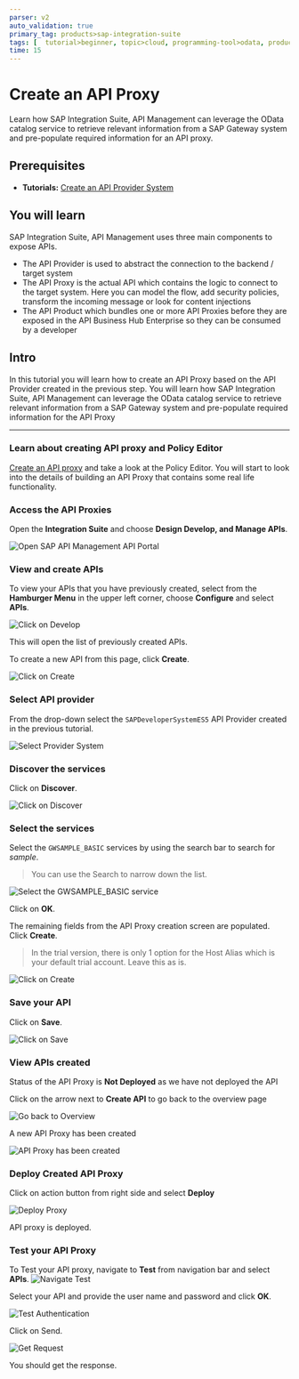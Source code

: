 ```yaml
---
parser: v2
auto_validation: true
primary_tag: products>sap-integration-suite
tags: [  tutorial>beginner, topic>cloud, programming-tool>odata, products>sap-integration-suite, products>sap-gateway ]
time: 15
---
```

# Create an API Proxy
<!-- description --> Learn how SAP Integration Suite, API Management can leverage the OData catalog service to retrieve relevant information from a SAP Gateway system and pre-populate required information for an API proxy.

## Prerequisites  
- **Tutorials:**  [Create an API Provider System](hcp-apim-create-provider)

## You will learn  
SAP Integration Suite, API Management uses three main components to expose APIs.
- The API Provider is used to abstract the connection to the backend / target system
- The API Proxy is the actual API which contains the logic to connect to the target system. Here you can model the flow, add security policies, transform the incoming message or look for content injections
- The API Product which bundles one or more API Proxies before they are exposed in the API Business Hub Enterprise so they can be consumed by a developer

## Intro
In this tutorial you will learn how to create an API Proxy based on the API Provider created in the previous step. You will learn how SAP Integration Suite, API Management can leverage the OData catalog service to retrieve relevant information from a SAP Gateway system and pre-populate required information for the API Proxy

---

### Learn about creating API proxy and Policy Editor


[Create an API proxy](https://blogs.sap.com/2016/06/22/part-6-overview-of-api-proxy-policies/) and take a look at the Policy Editor. You will start to look into the details of building an API Proxy that contains some real life functionality.



### Access the API Proxies


Open the **Integration Suite** and choose **Design Develop, and Manage APIs**.

![Open SAP API Management API Portal](01-access_api_portal_cf.png)



### View and create APIs

To view your APIs that you have previously created, select from the **Hamburger Menu** in the upper left corner, choose **Configure** and select **APIs**.

![Click on Develop](03-manage-cf.png)

This will open the list of previously created APIs.

To create a new API from this page, click **Create**.

![Click on Create](04-CreateAPI-cf.png)


### Select API provider


From the drop-down select the `SAPDeveloperSystemES5` API Provider created in the previous tutorial.

![Select Provider System](05-API_Provider-cf.png)


### Discover the services


Click on **Discover**.

![Click on Discover](06-Discover-cf.png)


### Select the services


Select the `GWSAMPLE_BASIC` services by using the search bar to search for _sample_.

> You can use the Search to narrow down the list.

![Select the GWSAMPLE_BASIC service](07-Sample-OK-cf.png)

Click on **OK**.

The remaining fields from the API Proxy creation screen are populated. Click **Create**.

> In the trial version, there is only 1 option for the Host Alias which is your default trial account. Leave this as is.

![Click on Create](08-Create-cf.png)


### Save your API


Click on **Save**.

![Click on Save](09-Save-cf.png)


### View APIs created


Status of the API Proxy is **Not Deployed** as we have not deployed the API

Click on the arrow next to **Create API** to go back to the overview page

![Go back to Overview](10-GoBackToOverview-cf.png)

A new API Proxy has been created

![API Proxy has been created](11-Overview-cf.png)


### Deploy Created API Proxy


Click on action button from right side and select **Deploy**

![Deploy Proxy](12-Deployproxy-cf.png)

API proxy is deployed.


### Test your API Proxy


To Test your API proxy, navigate to **Test** from navigation bar and select **APIs**.
![Navigate Test](13-Navtest-cf.png)

Select your API and provide the user name and password and click **OK**.

![Test Authentication](14-Testauth-cf.png)

Click on Send.

![Get Request](15-Send-cf.png)

You should get the response.


